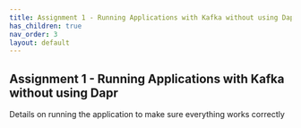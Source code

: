 ```yaml
---
title: Assignment 1 - Running Applications with Kafka without using Dapr
has_children: true
nav_order: 3
layout: default
---
```


## Assignment 1 - Running Applications with Kafka without using Dapr

Details on running the application to make sure everything works correctly